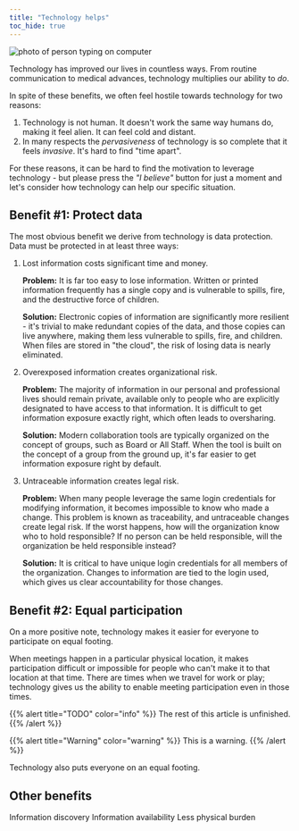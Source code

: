 ```yaml
---
title: "Technology helps"
toc_hide: true
---
```


![photo of person typing on computer][hero-image]

Technology has improved our lives in countless ways. From routine communication to medical advances, technology multiplies our ability to _do_.

In spite of these benefits, we often feel hostile towards technology for two reasons:

1. Technology is not human. It doesn't work the same way humans do, making it feel alien. It can feel cold and distant.
2. In many respects the _pervasiveness_ of technology is so complete that it feels _invasive_. It's hard to find "time apart".

For these reasons, it can be hard to find the motivation to leverage technology - but please press the _"I believe"_ button for just a moment and let's consider how technology can help our specific situation.

## Benefit #1: Protect data

The most obvious benefit we derive from technology is data protection. Data must be protected in at least three ways:

1. Lost information costs significant time and money.

   **Problem:** It is far too easy to lose information. Written or printed information frequently has a single copy and is vulnerable to spills, fire, and the destructive force of children.

   **Solution:** Electronic copies of information are significantly more resilient - it's trivial to make redundant copies of the data, and those copies can live anywhere, making them less vulnerable to spills, fire, and children. When files are stored in "the cloud", the risk of losing data is nearly eliminated.

2. Overexposed information creates organizational risk.

   **Problem:** The majority of information in our personal and professional lives should remain private, available only to people who are explicitly designated to have access to that information. It is difficult to get information exposure exactly right, which often leads to oversharing.

   **Solution:** Modern collaboration tools are typically organized on the concept of groups, such as Board or All Staff. When the tool is built on the concept of a group from the ground up, it's far easier to get information exposure right by default.

3. Untraceable information creates legal risk.

   **Problem:** When many people leverage the same login credentials for modifying information, it becomes impossible to know who made a change. This problem is known as traceability, and untraceable changes create legal risk. If the worst happens, how will the organization know who to hold responsible? If no person can be held responsible, will the organization be held responsible instead?

   **Solution:** It is critical to have unique login credentials for all members of the organization. Changes to information are tied to the login used, which gives us clear accountability for those changes.

## Benefit #2: Equal participation

On a more positive note, technology makes it easier for everyone to participate on equal footing.

When meetings happen in a particular physical location, it makes participation difficult or impossible for people who can't make it to that location at that time. There are times when we travel for work or play; technology gives us the ability to enable meeting participation even in those times.

{{% alert title="TODO" color="info" %}}
The rest of this article is unfinished.
{{% /alert %}}

{{% alert title="Warning" color="warning" %}}
This is a warning.
{{% /alert %}}

Technology also puts everyone on an equal footing.

## Other benefits

Information discovery
Information availability
Less physical burden

[hero-image]: https://images.unsplash.com/photo-1515378960530-7c0da6231fb1?ixlib=rb-1.2.1&ixid=eyJhcHBfaWQiOjg2MjE3fQ&w=600&h=100&crop=top&fit=crop&fp-y=0.4
